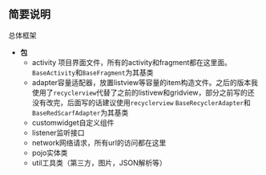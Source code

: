 简要说明
---
 总体框架  
 - **包**
   - activity 项目界面文件，所有的activity和fragment都在这里面。
   `BaseActivity`和`BaseFragment`为其基类
   - adapter容量适配器，放置listview等容量的item构造文件。之后的版本我使用了`recyclerview`代替了之前的listivew和gridview，部分之前写的还没有改完，后面写的话建议使用`recyclerview`
   `BaseRecyclerAdapter`和`BaseRedScarfAdapter`为其基类
   - customwidget自定义组件
   - listener监听接口
   - network网络请求，所有url的访问都在这里
   - pojo实体类
   - util工具类（第三方，图片，JSON解析等）

